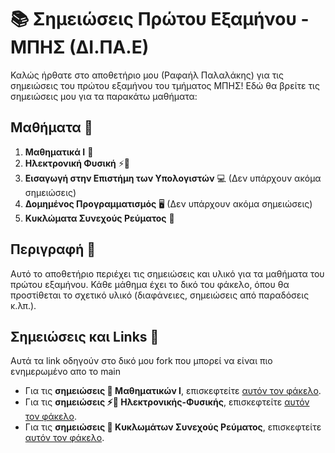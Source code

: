 # 📚 Σημειώσεις Πρώτου Εξαμήνου - ΜΠΗΣ (ΔΙ.ΠΑ.Ε)

Καλώς ήρθατε στο αποθετήριο μου (Ραφαήλ Παλαλάκης) για τις σημειώσεις του πρώτου εξαμήνου του τμήματος ΜΠΗΣ! Εδώ θα βρείτε τις σημειώσεις μου για τα παρακάτω μαθήματα:

## Μαθήματα 🏫

1. **Μαθηματικά Ι** 📐
2. **Ηλεκτρονική Φυσική** ⚡🌌
3. **Εισαγωγή στην Επιστήμη των Υπολογιστών** 💻 (Δεν υπάρχουν ακόμα σημειώσεις)
4. **Δομημένος Προγραμματισμός** 🖥️ (Δεν υπάρχουν ακόμα σημειώσεις)
5. **Κυκλώματα Συνεχούς Ρεύματος** 🔌

## Περιγραφή 📄

Αυτό το αποθετήριο περιέχει τις σημειώσεις και υλικό για τα μαθήματα του πρώτου εξαμήνου. Κάθε μάθημα έχει το δικό του φάκελο, όπου θα προστίθεται το σχετικό υλικό (διαφάνειες, σημειώσεις από παραδόσεις κ.λπ.).

## Σημειώσεις και Links 🔗

Αυτά τα link οδηγούν στο δικό μου fork που μπορεί να είναι πιο ενημερωμένο απο το main

- Για τις **σημειώσεις 📐 Μαθηματικών Ι**, επισκεφτείτε [αυτόν τον φάκελο](https://github.com/raf-pllz/simeiwseis/tree/main/%CE%A1%CE%B1%CF%86%CE%B1%CE%AE%CE%BB%20%CE%A0%CE%B1%CE%BB%CE%B1%CE%BB%CE%AC%CE%BA%CE%B7%CF%82/%CE%97%CE%BB%CE%B5%CE%BA%CF%84%CF%81%CE%BF%CE%BD%CE%B9%CE%BA%CE%AE%20%CE%A6%CF%85%CF%83%CE%B9%CE%BA%CE%AE%20%CE%99).
- Για τις **σημειώσεις ⚡🌌 Ηλεκτρονικής-Φυσικής**, επισκεφτείτε [αυτόν τον φάκελο](https://github.com/raf-pllz/simeiwseis/tree/main/%CE%A1%CE%B1%CF%86%CE%B1%CE%AE%CE%BB%20%CE%A0%CE%B1%CE%BB%CE%B1%CE%BB%CE%AC%CE%BA%CE%B7%CF%82/%CE%9A%CF%85%CE%BA%CE%BB%CF%8E%CE%BC%CE%B1%CF%84%CE%B1%20%CE%A3%CF%85%CE%BD%CE%B5%CF%87%CE%BF%CF%8D%CF%82%20%CE%A1%CE%B5%CF%8D%CE%BC%CE%B1%CF%84%CE%BF%CF%82).
- Για τις **σημειώσεις 🔌 Κυκλωμάτων Συνεχούς Ρεύματος**, επισκεφτείτε [αυτόν τον φάκελο](https://github.com/raf-pllz/simeiwseis/tree/main/%CE%A1%CE%B1%CF%86%CE%B1%CE%AE%CE%BB%20%CE%A0%CE%B1%CE%BB%CE%B1%CE%BB%CE%AC%CE%BA%CE%B7%CF%82/%CE%9A%CF%85%CE%BA%CE%BB%CF%8E%CE%BC%CE%B1%CF%84%CE%B1%20%CE%A3%CF%85%CE%BD%CE%B5%CF%87%CE%BF%CF%8D%CF%82%20%CE%A1%CE%B5%CF%8D%CE%BC%CE%B1%CF%84%CE%BF%CF%82).
